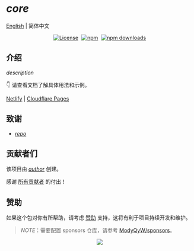 # _core_

[English](./README.md) | 简体中文

<div style="display: flex; justify-content: center; align-items: center; gap: 8px;">
  <a href="https://github.com/_author_/_repo_/blob/main/LICENSE">
    <img src="https://img.shields.io/github/license/_author_/_repo_?style=for-the-badge" alt="License" />
  </a>
  <a href="https://www.npmjs.com/package/_core_">
    <img src="https://img.shields.io/npm/v/_core_?style=for-the-badge" alt="npm" />
  </a>
  <a href="https://www.npmjs.com/package/_core_">
    <img src="https://img.shields.io/npm/dm/_core_?style=for-the-badge" alt="npm downloads" />
  </a>
</div>

## 介绍

_description_

👇 请查看文档了解具体用法和示例。

[Netlify](https://_repo_.netlify.app/) | [Cloudflare Pages](https://_repo_.pages.dev/)

## 致谢

- [_repo_](https://github.com/_author_/_repo_)

## 贡献者们

该项目由 [_author_](https://github.com/_author_) 创建。

感谢 [所有贡献者](https://github.com/_author_/_repo_/graphs/contributors) 的付出！

## 赞助

如果这个包对你有所帮助，请考虑 [赞助](https://github.com/_author_/sponsors) 支持，这将有利于项目持续开发和维护。

> _NOTE_：需要配置 sponsors 仓库，请参考 [ModyQyW/sponsors](https://github.com/ModyQyW/sponsors)。

<p align="center">
  <a href="https://cdn.jsdelivr.net/gh/_author_/sponsors/sponsorkit/sponsors.svg">
    <img src="https://cdn.jsdelivr.net/gh/_author_/sponsors/sponsorkit/sponsors.svg"/>
  </a>
</p>
